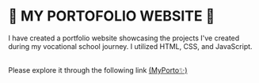# 💫 MY PORTOFOLIO WEBSITE 💫

I have created a portfolio website showcasing the projects I've created during my vocational school journey. I utilized HTML, CSS, and JavaScript. 

<br>Please explore it through the following link [(MyPorto✨)](https://sarahsfrra.github.io/)
